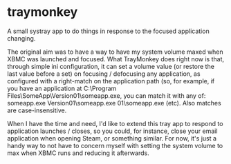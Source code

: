 traymonkey
==========

A small systray app to do things in response to the focused application changing.

The original aim was to have a way to have my system volume maxed when XBMC was launched 
and focused. What TrayMonkey does right now is that, through simple ini configuration, it
can set a volume value (or restore the last value before a set) on focusing / defocusing
any application, as configured with a right-match on the application path (so, for
example, if you have an application at C:\Program Files\SomeApp\Version01\someapp.exe,
you can match it with any of:
someapp.exe
Version01\someapp.exe
01\someapp.exe
(etc).
Also matches are case-insensitive.

When I have the time and need, I'd like to extend this tray app to respond to application
launches / closes, so you could, for instance, close your email application when opening
Steam, or something similar. For now, it's just a handy way to not have to concern myself
with setting the system volume to max when XBMC runs and reducing it afterwards.
